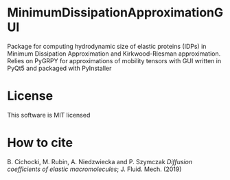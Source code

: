 # MinimumDissipationApproximationGUI

Package for computing hydrodynamic size of elastic proteins (IDPs) in Minimum Dissipation Approximation and Kirkwood-Riesman approximation.
Relies on PyGRPY for approximations of mobility tensors with GUI written in PyQt5 and packaged with PyInstaller

# License

This software is MIT licensed

# How to cite

B. Cichocki, M. Rubin, A. Niedzwiecka and P. Szymczak *Diffusion coefficients of elastic 
macromolecules*; J. Fluid. Mech. (2019)

